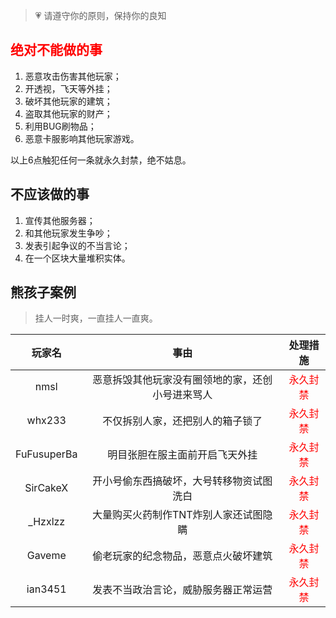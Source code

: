 > 💗 请遵守你的原则，保持你的良知

## <font color=red>绝对不能做的事</font>

1. 恶意攻击伤害其他玩家；
2. 开透视，飞天等外挂；
3. 破坏其他玩家的建筑；
4. 盗取其他玩家的财产；
5. 利用BUG刷物品；
6. 恶意卡服影响其他玩家游戏。

以上6点触犯任何一条就永久封禁，绝不姑息。

## 不应该做的事

1. 宣传其他服务器；
2. 和其他玩家发生争吵；
3. 发表引起争议的不当言论；
4. 在一个区块大量堆积实体。

## 熊孩子案例

>挂人一时爽，一直挂人一直爽。

|玩家名|事由|处理措施|
|:----:|:----------:|:-----:|
|nmsl|恶意拆毁其他玩家没有圈领地的家，还创小号进来骂人|<font color=red>永久封禁</font>|
|whx233|不仅拆别人家，还把别人的箱子锁了|<font color=red>永久封禁</font>|
|FuFusuperBa|明目张胆在服主面前开启飞天外挂|<font color=red>永久封禁</font>|
|SirCakeX|开小号偷东西搞破坏，大号转移物资试图洗白|<font color=red>永久封禁</font>|
|_Hzxlzz|大量购买火药制作TNT炸别人家还试图隐瞒|<font color=red>永久封禁</font>|
|Gaveme|偷老玩家的纪念物品，恶意点火破坏建筑|<font color=red>永久封禁</font>|
|ian3451|发表不当政治言论，威胁服务器正常运营|<font color=red>永久封禁</font>|